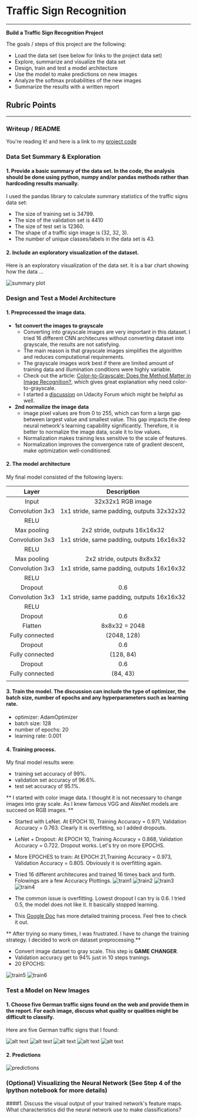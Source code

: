 # **Traffic Sign Recognition** 

---

**Build a Traffic Sign Recognition Project**

The goals / steps of this project are the following:
* Load the data set (see below for links to the project data set)
* Explore, summarize and visualize the data set
* Design, train and test a model architecture
* Use the model to make predictions on new images
* Analyze the softmax probabilities of the new images
* Summarize the results with a written report

## Rubric Points
---
### Writeup / README

You're reading it! and here is a link to my [project code](https://github.com/mdalai/self-driving-car-traffic-sign-classifier/blob/master/Traffic_Sign_Classifier.ipynb)

### Data Set Summary & Exploration

#### 1. Provide a basic summary of the data set. In the code, the analysis should be done using python, numpy and/or pandas methods rather than hardcoding results manually.

I used the pandas library to calculate summary statistics of the traffic
signs data set:

* The size of training set is 34799.
* The size of the validation set is 4410
* The size of test set is 12360.
* The shape of a traffic sign image is (32, 32, 3).
* The number of unique classes/labels in the data set is 43.

#### 2. Include an exploratory visualization of the dataset.

Here is an exploratory visualization of the data set. It is a bar chart showing how the data ...

![summary plot](/assets/bar_plot.PNG)

### Design and Test a Model Architecture

#### 1. Preprocessed the image data.
* **1st convert the images to grayscale**
  * Converting into grayscale images are very important in this dataset. I tried 16 different CNN architecures without converting dataset into grayscale, the results are not satisfying. 
  * The main reason is that grayscale images simplifies the algorithm and reduces computational requirements. 
  * The grayscale images work best if there are limited amount of training data and illumination conditions were highly variable.
  * Check out the article: [Color-to-Grayscale: Does the Method Matter in Image Recognition?](http://journals.plos.org/plosone/article?id=10.1371/journal.pone.0029740), which gives great explanation why need color-to-grayscale.
  * I started a [discussion](https://discussions.udacity.com/t/validation-accuracy-88/293045/4) on Udacity Forum which might be helpful as well.
* **2nd normalize the image data**
  * image pixel values are from 0 to 255, which can form a large gap between largest value and smallest value. This gap impacts the deep neural network's learning capability significantly. Therefore, it is better to normalize the image data, scale it to low values. 
  * Normalization makes training less sensitive to the scale of features.
  * Normalization improves the convergence rate of gradient descent, make optimization well-conditioned.

#### 2. The model architecture

My final model consisted of the following layers:

| Layer         		|     Description	        					| 
|:---------------------:|:---------------------------------------------:| 
| Input         		| 32x32x1 RGB image   							| 
| Convolution 3x3     	| 1x1 stride, same padding, outputs 32x32x32 	|
| RELU					|												|
| Max pooling	      	| 2x2 stride,  outputs 16x16x32 				|
| Convolution 3x3	    | 1x1 stride, same padding, outputs 16x16x32 |
| RELU					|												|
| Max pooling	      	| 2x2 stride,  outputs 8x8x32 				|
| Convolution 3x3	    | 1x1 stride, same padding, outputs 16x16x32 |
| RELU					|												|
| Dropout	      	| 0.6 				|
| Convolution 3x3	    | 1x1 stride, same padding, outputs 16x16x32 |
| RELU					|												|
| Dropout      	| 0.6	|
| Flatten      	| 8x8x32 = 2048	|
| Fully connected		| (2048, 128)				|
| Dropout      	| 0.6	|
| Fully connected		| (128, 84)				|
| Dropout      	| 0.6	|
| Fully connected		| (84, 43)				|
|						|												|
 


#### 3. Train the model. The discussion can include the type of optimizer, the batch size, number of epochs and any hyperparameters such as learning rate.
* optimizer: AdamOptimizer
* batch size: 128
* number of epochs: 20
* learning rate: 0.001

#### 4. Training process.
My final model results were:
* training set accuracy of 99%.
* validation set accuracy of 96.6%.
* test set accuracy of 95.1%.

** I started with color image data. I thought it is not necessary to change images into gray scale. As I knew famous VGG and AlexNet models are succeed on RGB images. **
* Started with LeNet. At EPOCH 10, Training Accuracy = 0.971, Validation Accuracy = 0.763. Clearly it is overfitting, so I added dropouts.
* LeNet + Dropout: At EPOCH 10, Training Accuracy = 0.868, Validation Accuracy = 0.722.  Dropout works. Let's try on more EPOCHS.
* More EPOCHES to train: At EPOCH 21,Training Accuracy = 0.973, Validation Accuracy = 0.805. Obviously it is overfitting again.
* Tried 16 different architecures and trained 16 times back and forth. Folowings are a few Accuracy Plottings.
![train1](/assets/training8.png)  ![train2](/assets/training9.png)  ![train3](/assets/training13.png) ![train4](/assets/training15.png)

* The common issue is overfitting. Lowest dropout I can try is 0.6. I tried 0.5, the model does not like it. It basically stopped learning.
* This [Google Doc](https://docs.google.com/document/d/1r1ZT1nIan5SOhfctdkrXNfES7yOc3hqESByBbwizVCo/edit#) has more detailed training process. Feel free to check it out. 

** After trying so many times, I was frustrated. I have to change the training strategy. I decided to work on dataset preprocessing.** 
* Convert image dataset to gray scale. This step is **GAME CHANGER**.
* Validation accuracy get to 94% just in 10 steps tranings.
* 20 EPOCHS:

![train5](/assets/gray_training1.PNG)  ![train6](/assets/gray_training2.PNG)

### Test a Model on New Images

#### 1. Choose five German traffic signs found on the web and provide them in the report. For each image, discuss what quality or qualities might be difficult to classify.

Here are five German traffic signs that I found:

![alt text](/test/test1.png) ![alt text](/test/test2.png) ![alt text](/test/test3.png) ![alt text](/test/test4.png) ![alt text](/test/test5.png)

#### 2. Predictions
![predictions](/assets/sofmax_top5.PNG)


### (Optional) Visualizing the Neural Network (See Step 4 of the Ipython notebook for more details)
####1. Discuss the visual output of your trained network's feature maps. What characteristics did the neural network use to make classifications?


